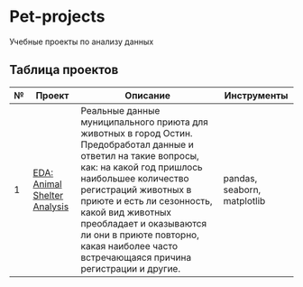 # Pet-projects
Учебные проекты по анализу данных

## Таблица проектов
| № | Проект | Описание | Инструменты |
|---|--------|----------|-------------|
| 1 | [EDA: Animal Shelter Analysis](ССЫЛКА_НА_COLAB) | Реальные данные муниципального приюта для животных в город Остин. Предобработал данные и ответил на такие вопросы, как: на какой год пришлось наибольшее количество регистраций животных в приюте и есть ли сезонность, какой вид животных преобладает и оказываются ли они в приюте повторно, какая наиболее часто встречающаяся причина регистрации и другие. | pandas, seaborn, matplotlib |

